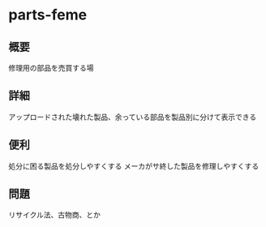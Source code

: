# parts-feme

## 概要

修理用の部品を売買する場

## 詳細

アップロードされた壊れた製品、余っている部品を製品別に分けて表示できる

## 便利

処分に困る製品を処分しやすくする
メーカがサ終した製品を修理しやすくする

## 問題

リサイクル法、古物商、とか
